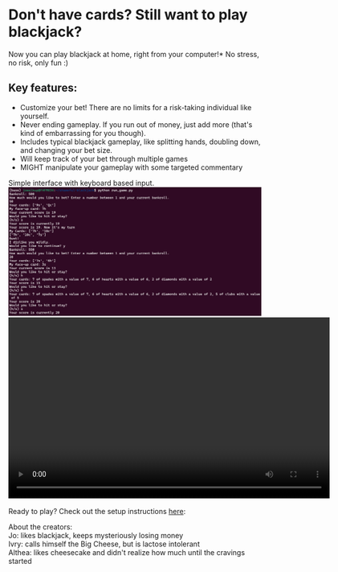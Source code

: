 # Don't have cards? Still want to play blackjack?
Now you can play blackjack at home, right from your computer!* No stress, no risk, only fun :)  


## Key features:
- Customize your bet! There are no limits for a risk-taking individual like yourself.
- Never ending gameplay. If you run out of money, just add more (that's kind of embarrassing for you though).
- Includes typical blackjack gameplay, like splitting hands, doubling down, and changing your bet size.
- Will keep track of your bet through multiple games
- MIGHT manipulate your gameplay with some targeted commentary

Simple interface with keyboard based input.
![demo gameplay](demo_gameplay.png "Example gameplay")  
<video width="640" height="360" controls>
  <source src="SoftDes_Final_Video.mp4" type="video/mp4">
  Your browser does not support the video tag.
</video>

Ready to play? Check out the setup instructions [here](/README.md):


About the creators:  
Jo: likes blackjack, keeps mysteriously losing money  
Ivry: calls himself the Big Cheese, but is lactose intolerant  
Althea: likes cheesecake and didn't realize how much until the cravings started
